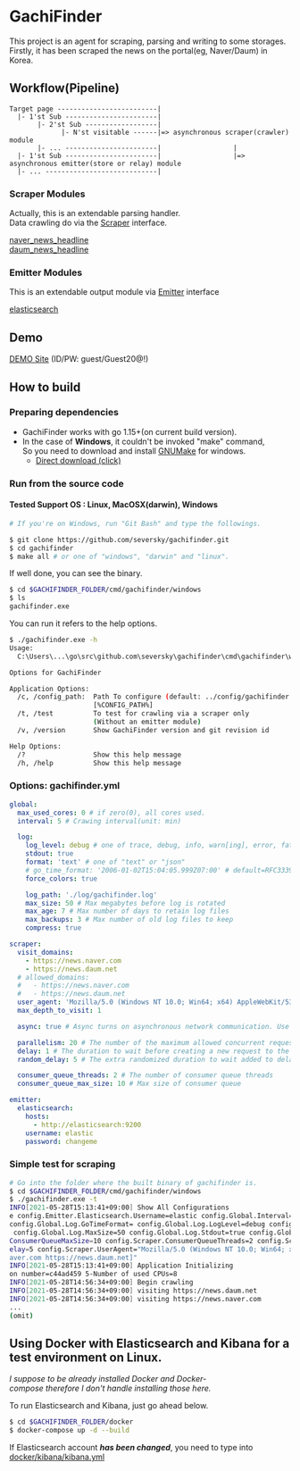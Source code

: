 # GachiFinder

This project is an agent for scraping, parsing and writing to some storages.<br />
Firstly, it has been scraped the news on the portal(eg, Naver/Daum) in Korea.

## Workflow(Pipeline)

```
Target page -------------------------|
  |- 1'st Sub -----------------------|
       |- 2'st Sub ------------------|
             |- N'st visitable ------|=> asynchronous scraper(crawler) module
       |- ... -----------------------|                  |
  |- 1'st Sub -----------------------|                  |=> asynchronous emitter(store or relay) module
  |- ... ----------------------------|
```

### **Scraper Modules**

Actually, this is an extendable parsing handler.<br />
Data crawling do via the [Scraper](https://github.com/seversky/gachifinder/blob/master/scrape/scrape.go) interface.

[naver_news_headline](https://github.com/seversky/gachifinder/blob/master/scrape/naver_news_headline.go)<br />
[daum_news_headline](https://github.com/seversky/gachifinder/blob/master/scrape/daum_news_headline.go)

### **Emitter Modules**

This is an extendable output module via [Emitter](https://github.com/seversky/gachifinder/blob/master/gachifinder.go) interface<br />

[elasticsearch](https://github.com/seversky/gachifinder/blob/master/emit/elasticsearch.go)

## Demo
[DEMO Site](http://gpanda.iptime.org/) (ID/PW: guest/Guest20@!)

## How to build

### **Preparing dependencies**

- GachiFinder works with go 1.15+(on current build version).
- In the case of **Windows**, it couldn't be invoked "make" command,<br>
  So you need to download and install [GNUMake](http://gnuwin32.sourceforge.net/packages/make.htm) for windows.
  - [Direct download (click)](http://gnuwin32.sourceforge.net/downlinks/make.php)

### **Run from the source code**

#### Tested Support OS : Linux, MacOSX(darwin), Windows

```bash
# If you're on Windows, run "Git Bash" and type the followings.

$ git clone https://github.com/seversky/gachifinder.git
$ cd gachifinder
$ make all # or one of "windows", "darwin" and "linux".
```

If well done, you can see the binary.

```bash
$ cd $GACHIFINDER_FOLDER/cmd/gachifinder/windows
$ ls
gachifinder.exe
```

You can run it refers to the help options.

```bash
$ ./gachifinder.exe -h
Usage:
  C:\Users\...\go\src\github.com\seversky\gachifinder\cmd\gachifinder\windows\gachifinder.exe [OPTIONS]

Options for GachiFinder

Application Options:
  /c, /config_path:  Path To configure (default: ../config/gachifinder.yml)
                     [%CONFIG_PATH%]
  /t, /test          To test for crawling via a scraper only
                     (Without an emitter module)
  /v, /version       Show GachiFinder version and git revision id

Help Options:
  /?                 Show this help message
  /h, /help          Show this help message
```

### **Options: gachifinder.yml**

```yaml
global:
  max_used_cores: 0 # if zero(0), all cores used.
  interval: 5 # Crawing interval(unit: min)

  log:
    log_level: debug # one of trace, debug, info, warn[ing], error, fatal or panic
    stdout: true
    format: 'text' # one of "text" or "json"
    # go_time_format: '2006-01-02T15:04:05.999Z07:00' # default=RFC3339, refer to https://golang.org/src/time/format.go
    force_colors: true

    log_path: './log/gachifinder.log'
    max_size: 50 # Max megabytes before log is rotated
    max_age: 7 # Max number of days to retain log files
    max_backups: 3 # Max number of old log files to keep
    compress: true

scraper:
  visit_domains:
    - https://news.naver.com
    - https://news.daum.net
  # allowed_domains:
  #   - https://news.naver.com
  #   - https://news.daum.net
  user_agent: 'Mozilla/5.0 (Windows NT 10.0; Win64; x64) AppleWebKit/537.36 (KHTML, like Gecko) Chrome/87.0.4280.88 Safari/537.36'
  max_depth_to_visit: 1

  async: true # Async turns on asynchronous network communication. Use Collector.Wait() to be sure all requests have been finished.

  parallelism: 20 # The number of the maximum allowed concurrent requests of the matching domains.
  delay: 1 # The duration to wait before creating a new request to the matching domains.(unit: sec)
  random_delay: 5 # The extra randomized duration to wait added to delay before creating a new request.(unit: sec)

  consumer_queue_threads: 2 # The number of consumer queue threads
  consumer_queue_max_size: 10 # Max size of consumer queue

emitter:
  elasticsearch:
    hosts:
      - http://elasticsearch:9200
    username: elastic
    password: changeme
```

### **Simple test for scraping**

```bash
# Go into the folder where the built binary of gachifinder is.
$ cd $GACHIFINDER_FOLDER/cmd/gachifinder/windows
$ ./gachifinder.exe -t
INFO[2021-05-28T15:13:41+09:00] Show All Configurations                       config.Emitter.Elasticsearch.Hosts="[http://elasticsearch:9200]" config.Emitter.Elasticsearch.Password=changem
e config.Emitter.Elasticsearch.Username=elastic config.Global.Interval=5 config.Global.Log.Compress=true config.Global.Log.ForceColors=true config.Global.Log.Format=text
config.Global.Log.GoTimeFormat= config.Global.Log.LogLevel=debug config.Global.Log.LogPath=./log/gachifinder.log config.Global.Log.MaxAge=7 config.Global.Log.MaxBackups=3
 config.Global.Log.MaxSize=50 config.Global.Log.Stdout=true config.Global.MaxUsedCores=0 config.Scraper.AllowedDomains="[]" config.Scraper.Async=true config.Scraper.
ConsumerQueueMaxSize=10 config.Scraper.ConsumerQueueThreads=2 config.Scraper.Delay=1 config.Scraper.MaxDepthToVisit=1 config.Scraper.Parallelism=20 config.Scraper.RandomD
elay=5 config.Scraper.UserAgent="Mozilla/5.0 (Windows NT 10.0; Win64; x64) AppleWebKit/537.36 (KHTML, like Gecko) Chrome/87.0.4280.88 Safari/537.36" config.Scraper.VisitDomains="[https://news.n
aver.com https://news.daum.net]"
INFO[2021-05-28T15:13:41+09:00] Application Initializing                      1-GO Runtime Version=go1.16.3 2-System Arch=amd64 3-GachiFider version=0.1.0 4-GachiFider revisi
on number=c44ad459 5-Number of used CPUs=8
INFO[2021-05-28T14:56:34+09:00] Begin crawling
INFO[2021-05-28T14:56:34+09:00] visiting https://news.daum.net
INFO[2021-05-28T14:56:34+09:00] visiting https://news.naver.com
...
(omit)
```

## Using Docker with Elasticsearch and Kibana for a test environment on Linux.

_I suppose to be already installed Docker and Docker-compose therefore I don't handle installing those here._

To run Elasticsearch and Kibana, just go ahead below.

```bash
$ cd $GACHIFINDER_FOLDER/docker
$ docker-compose up -d --build
```

If Elasticsearch account **_has been changed_**, you need to type into [docker/kibana/kibana.yml](https://github.com/seversky/gachifinder/blob/master/docker/kibana/kibana.yml)

